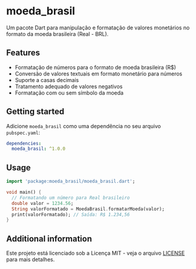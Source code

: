 <!-- 
This README describes the package. If you publish this package to pub.dev,
this README's contents appear on the landing page for your package.

For information about how to write a good package README, see the guide for
[writing package pages](https://dart.dev/tools/pub/writing-package-pages). 

For general information about developing packages, see the Dart guide for
[creating packages](https://dart.dev/guides/libraries/create-packages)
and the Flutter guide for
[developing packages and plugins](https://flutter.dev/to/develop-packages). 
-->

# moeda_brasil

Um pacote Dart para manipulação e formatação de valores monetários no formato da moeda brasileira (Real - BRL).

## Features

- Formatação de números para o formato de moeda brasileira (R$)
- Conversão de valores textuais em formato monetário para números
- Suporte a casas decimais
- Tratamento adequado de valores negativos
- Formatação com ou sem símbolo da moeda

## Getting started

Adicione `moeda_brasil` como uma dependência no seu arquivo `pubspec.yaml`:

```yaml
dependencies:
  moeda_brasil: ^1.0.0
```

## Usage

```dart
import 'package:moeda_brasil/moeda_brasil.dart';

void main() {
  // Formatando um número para Real brasileiro
  double valor = 1234.56;
  String valorFormatado = MoedaBrasil.formatarMoeda(valor);
  print(valorFormatado); // Saída: R$ 1.234,56
}
```

## Additional information

Este projeto está licenciado sob a Licença MIT - veja o arquivo [LICENSE](LICENSE) para mais detalhes.
